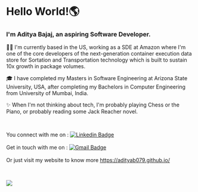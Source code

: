 # Hello World!🌎

### I'm Aditya Bajaj, an aspiring Software Developer.
                                                        
👨‍💻 I'm currently based in the US, working as a SDE at Amazon where I'm one of the core developers of the next-generation container execution data store for Sortation and Transportation technology which is built to sustain 10x growth in package volumes.

🎓 I have completed my Masters in Software Engineering at Arizona State University, USA, after completing my Bachelors in Computer Engineering from University of Mumbai, India.

✨ When I'm not thinking about tech, I'm probably playing Chess or the Piano, or probably reading some Jack Reacher novel. 


<br/>

You connect with me on : [![Linkedin Badge](https://img.shields.io/badge/-Aditya_Bajaj-blue?style=flat-square&logo=Linkedin&logoColor=white&link=https://www.linkedin.com/in/adityabajaj-1/)](https://www.linkedin.com/in/adityabajaj-1/)
<br/>
<br/>
Get in touch with me on : [![Gmail Badge](https://img.shields.io/badge/-bajajaditya079@gmail.com-c14438?style=flat-square&logo=Gmail&logoColor=white&link=mailto:bajajaditya079@gmail.com)](mailto:morenagnobre@gmail.com)
<br/>
<br/>
Or just visit my website to know more https://adityab079.github.io/

<br />

<!--
- 📫 How to reach me: bajajaditya079@gmail.com or just visit my website https://adityab079.github.io/
**adityab079/adityab079** is a ✨ _special_ ✨ repository because its `README.md` (this file) appears on your GitHub profile.


[![forthebadge made-with-python](http://ForTheBadge.com/images/badges/made-with-python.svg)](https://www.python.org/)

[![ForTheBadge uses-html](http://ForTheBadge.com/images/badges/uses-html.svg)](http://ForTheBadge.com)

[![ForTheBadge uses-git](http://ForTheBadge.com/images/badges/uses-git.svg)](https://GitHub.com/)

-->
![](https://komarev.com/ghpvc/?username=adityab079)
